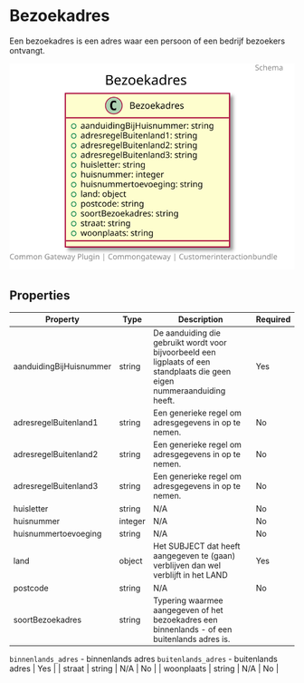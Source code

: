 # Bezoekadres

Een bezoekadres is een adres waar een persoon of een bedrijf bezoekers ontvangt.

![Class Diagram](https://github.com/CommonGateway/CustomerInteractionBundle/blob/plugin-klanten-update/docs/schema/klant.bezoekadres.svg)

## Properties

| Property | Type | Description | Required |
|----------|------|-------------|----------|
| aanduidingBijHuisnummer | string | De aanduiding die gebruikt wordt voor bijvoorbeeld een ligplaats of een standplaats die geen eigen nummeraanduiding heeft. | Yes |
| adresregelBuitenland1 | string | Een generieke regel om adresgegevens in op te nemen. | No |
| adresregelBuitenland2 | string | Een generieke regel om adresgegevens in op te nemen. | No |
| adresregelBuitenland3 | string | Een generieke regel om adresgegevens in op te nemen. | No |
| huisletter | string | N/A | No |
| huisnummer | integer | N/A | No |
| huisnummertoevoeging | string | N/A | No |
| land | object | Het SUBJECT dat heeft aangegeven te (gaan) verblijven dan wel verblijft in het LAND | Yes |
| postcode | string | N/A | No |
| soortBezoekadres | string | Typering waarmee aangegeven of het bezoekadres een binnenlands - of een buitenlands adres is.

`binnenlands_adres` - binnenlands adres
`buitenlands_adres` - buitenlands adres | Yes |
| straat | string | N/A | No |
| woonplaats | string | N/A | No |
